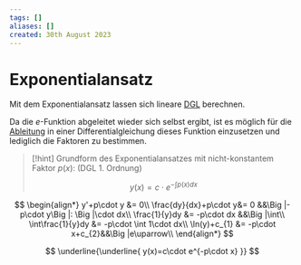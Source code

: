 ```yaml
---
tags: []
aliases: []
created: 30th August 2023
---
```


# Exponentialansatz

Mit dem Exponentialansatz lassen sich lineare [DGL](../{MOC}%20DGL.md) berechnen.

Da die $e$-Funktion abgeleitet wieder sich selbst ergibt, ist es möglich für die [Ableitung](../mathe%20(3)/Differenzialrechnung.md) in einer Differentialgleichung dieses Funktion einzusetzen und lediglich die Faktoren zu bestimmen.  

> [!hint] Grundform des Exponentialansatzes mit nicht-konstantem Faktor $p(x)$: (DGL 1. Ordnung)
>
> $$y(x)=c\cdot e^{-\int p(x)dx}$$

$$
\begin{align*}
	y'+p\cdot y &= 0\\
	\frac{dy}{dx}+p\cdot y&= 0 &&\Big |-p\cdot y\Big |: \Big |\cdot dx\\
	\frac{1}{y}dy &= -p\cdot dx &&\Big |\int\\
	\int\frac{1}{y}dy &= -p\cdot \int 1\cdot dx\\
	\ln(y)+c_{1} &= -p\cdot x+c_{2}&&\Big |e\uparrow\\
\end{align*}
$$

$$
\underline{\underline{
	y(x)=c\cdot e^{-p\cdot x}
}}
$$